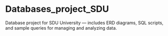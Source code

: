 # Databases_project_SDU
Database project for SDU University — includes ERD diagrams, SQL scripts, and sample queries for managing and analyzing data.
